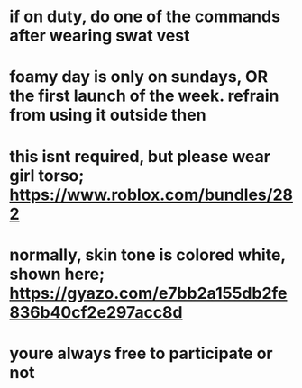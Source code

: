 # if on duty, do one of the commands after wearing swat vest
# foamy day is only on sundays, OR the first launch of the week. refrain from using it outside then
# this isnt required, but please wear girl torso; https://www.roblox.com/bundles/282
# normally, skin tone is colored white, shown here; https://gyazo.com/e7bb2a155db2fe836b40cf2e297acc8d

# youre always free to participate or not
